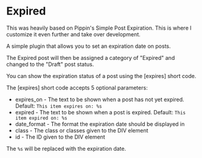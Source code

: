 Expired
======================

This was heavily based on Pippin's Simple Post Expiration. This is where I customize it even further and take over development.

A simple plugin that allows you to set an expiration date on posts. 

The Expired post will then be assigned a category of "Expired" and changed to the "Draft" post status.

You can show the expiration status of a post using the [expires] short code.

The [expires] short code accepts 5 optional parameters:
- expires_on - The text to be shown when a post has not yet expired. Default: `This item expires on: %s`
- expired - The text to be shown when a post is expired. Default: `This item expired on: %s`
- date_format - The format the expiration date should be displayed in
- class - The class or classes given to the DIV element
- id - The ID given to the DIV element

The `%s` will be replaced with the expiration date.
